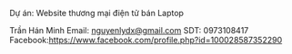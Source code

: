 Dự án: Website thương mại điện tử bán Laptop

Trần Hán Minh
Email: nguyenlydx@gmail.com
SDT: 0973108417
Facebook:https://www.facebook.com/profile.php?id=100028587352290
